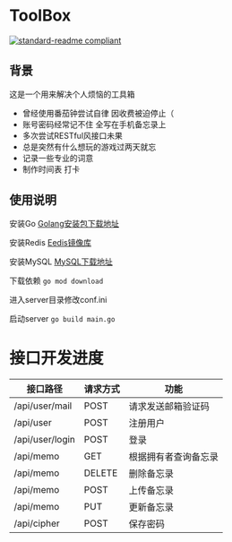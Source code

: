 # ToolBox

[![standard-readme compliant](https://camo.githubusercontent.com/f116695412df39ab3c98d8291befdb93af123f56aecc79fff4b20c410a5b54c7/68747470733a2f2f696d672e736869656c64732e696f2f62616467652f726561646d652532307374796c652d7374616e646172642d627269676874677265656e2e7376673f7374796c653d666c61742d737175617265)](https://github.com/RichardLitt/standard-readme)

## 背景

这是一个用来解决个人烦恼的工具箱

* 曾经使用番茄钟尝试自律 因收费被迫停止（
* 账号密码经常记不住 全写在手机备忘录上
* 多次尝试RESTful风接口未果
* 总是突然有什么想玩的游戏过两天就忘
* 记录一些专业的词意
* 制作时间表 打卡 



## 使用说明

安装Go [Golang安装包下载地址](https://go.dev/dl/)

安装Redis  [Eedis镜像库](https://hub.docker.com/_/redis?tab=tags)

安装MySQL [MySQL下载地址](https://dev.mysql.com/downloads/mysql/)

下载依赖  `go mod download`

进入server目录修改conf.ini

启动server `go build main.go`



# 接口开发进度

| 接口路径        | 请求方式 | 功能                 |
| --------------- | -------- | -------------------- |
| /api/user/mail  | POST     | 请求发送邮箱验证码   |
| /api/user       | POST     | 注册用户             |
| /api/user/login | POST     | 登录                 |
| /api/memo       | GET      | 根据拥有者查询备忘录 |
| /api/memo       | DELETE   | 删除备忘录           |
| /api/memo       | POST     | 上传备忘录           |
| /api/memo       | PUT      | 更新备忘录           |
| /api/cipher     | POST     | 保存密码             |

